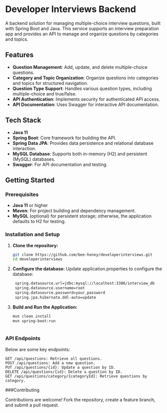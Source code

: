 # Developer Interviews Backend

A backend solution for managing multiple-choice interview questions, built with Spring Boot and Java. This service supports an interview preparation app and provides an API to manage and organize questions by categories and topics.

## Features

- **Question Management**: Add, update, and delete multiple-choice questions.
- **Category and Topic Organization**: Organize questions into categories and topics for structured navigation.
- **Question Type Support**: Handles various question types, including multiple-choice and true/false.
- **API Authentication**: Implements security for authenticated API access.
- **API Documentation**: Uses Swagger for interactive API documentation.

## Tech Stack

- **Java 11**
- **Spring Boot**: Core framework for building the API.
- **Spring Data JPA**: Provides data persistence and relational database interaction.
- **MySQL Database**: Supports both in-memory (H2) and persistent (MySQL) databases.
- **Swagger**: For API documentation and testing.

## Getting Started

### Prerequisites

- **Java 11** or higher
- **Maven**: For project building and dependency management.
- **MySQL** (optional) for persistent storage; otherwise, the application defaults to H2 for testing.

### Installation and Setup

1. **Clone the repository:**

   ```bash
   git clone https://github.com/bee-honey/developerinterviews.git
   cd developerinterviews

2. **Configure the database:**
   Update application.properties to configure the database:
   ```bash
    spring.datasource.url=jdbc:mysql://localhost:3306/interview_db
    spring.datasource.username=root
    spring.datasource.password=your_password
    spring.jpa.hibernate.ddl-auto=update
   
4. **Build and Run the Application:**
   ```bash
   mvn clean install
   mvn spring-boot:run
  

 ### API Endpoints

Below are some key endpoints:

	GET /api/questions: Retrieve all questions.
	POST /api/questions: Add a new question.
	PUT /api/questions/{id}: Update a question by ID.
	DELETE /api/questions/{id}: Delete a question by ID.
	GET /api/questions/category/{categoryId}: Retrieve questions by category.

 ###Contributing

Contributions are welcome! Fork the repository, create a feature branch, and submit a pull request.

